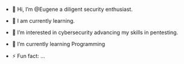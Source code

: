 - 👋 Hi, I’m @Eugene a diligent security enthusiast.
- 🌱 I am currently learning.
- 👀 I’m interested in cybersecurity advancing my skills in pentesting.
- 🌱 I’m currently learning Programming
 
- ⚡ Fun fact: ...

<!---
KigenTech/KigenTech is a ✨ special ✨ repository because its `README.md` (this file) appears on your GitHub profile.
You can click the Preview link to take a look at your changes.
--->

